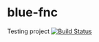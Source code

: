 # blue-fnc
Testing project
[![Build Status](https://travis-ci.org/vstrisovsky/blue-fnc.svg?branch=master)](https://travis-ci.org/vstrisovsky/blue-fnc)
